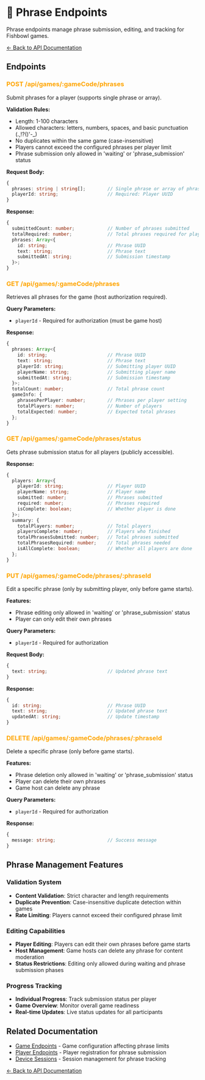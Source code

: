 # 📝 Phrase Endpoints

Phrase endpoints manage phrase submission, editing, and tracking for Fishbowl games.

[← Back to API Documentation](../README.md)

## Endpoints

### <span style="color: orange;">POST /api/games/:gameCode/phrases</span>
Submit phrases for a player (supports single phrase or array).

**Validation Rules:**
- Length: 1-100 characters
- Allowed characters: letters, numbers, spaces, and basic punctuation (.,!?()'-_)
- No duplicates within the same game (case-insensitive)
- Players cannot exceed the configured phrases per player limit
- Phrase submission only allowed in 'waiting' or 'phrase_submission' status

**Request Body:**
```typescript
{
  phrases: string | string[];        // Single phrase or array of phrases
  playerId: string;                  // Required: Player UUID
}
```

**Response:**
```typescript
{
  submittedCount: number;            // Number of phrases submitted
  totalRequired: number;             // Total phrases required for player
  phrases: Array<{
    id: string;                      // Phrase UUID
    text: string;                    // Phrase text
    submittedAt: string;             // Submission timestamp
  }>;
}
```

### <span style="color: orange;">GET /api/games/:gameCode/phrases</span>
Retrieves all phrases for the game (host authorization required).

**Query Parameters:**
- `playerId` - Required for authorization (must be game host)

**Response:**
```typescript
{
  phrases: Array<{
    id: string;                      // Phrase UUID
    text: string;                    // Phrase text
    playerId: string;                // Submitting player UUID
    playerName: string;              // Submitting player name
    submittedAt: string;             // Submission timestamp
  }>;
  totalCount: number;                // Total phrase count
  gameInfo: {
    phrasesPerPlayer: number;        // Phrases per player setting
    totalPlayers: number;            // Number of players
    totalExpected: number;           // Expected total phrases
  };
}
```

### <span style="color: orange;">GET /api/games/:gameCode/phrases/status</span>
Gets phrase submission status for all players (publicly accessible).

**Response:**
```typescript
{
  players: Array<{
    playerId: string;                // Player UUID
    playerName: string;              // Player name
    submitted: number;               // Phrases submitted
    required: number;                // Phrases required
    isComplete: boolean;             // Whether player is done
  }>;
  summary: {
    totalPlayers: number;            // Total players
    playersComplete: number;         // Players who finished
    totalPhrasesSubmitted: number;   // Total phrases submitted
    totalPhrasesRequired: number;    // Total phrases needed
    isAllComplete: boolean;          // Whether all players are done
  };
}
```

### <span style="color: orange;">PUT /api/games/:gameCode/phrases/:phraseId</span>
Edit a specific phrase (only by submitting player, only before game starts).

**Features:**
- Phrase editing only allowed in 'waiting' or 'phrase_submission' status
- Player can only edit their own phrases

**Query Parameters:**
- `playerId` - Required for authorization

**Request Body:**
```typescript
{
  text: string;                      // Updated phrase text
}
```

**Response:**
```typescript
{
  id: string;                        // Phrase UUID
  text: string;                      // Updated phrase text
  updatedAt: string;                 // Update timestamp
}
```

### <span style="color: orange;">DELETE /api/games/:gameCode/phrases/:phraseId</span>
Delete a specific phrase (only before game starts).

**Features:**
- Phrase deletion only allowed in 'waiting' or 'phrase_submission' status
- Player can delete their own phrases
- Game host can delete any phrase

**Query Parameters:**
- `playerId` - Required for authorization

**Response:**
```typescript
{
  message: string;                   // Success message
}
```

## Phrase Management Features

### Validation System
- **Content Validation**: Strict character and length requirements
- **Duplicate Prevention**: Case-insensitive duplicate detection within games
- **Rate Limiting**: Players cannot exceed their configured phrase limit

### Editing Capabilities
- **Player Editing**: Players can edit their own phrases before game starts
- **Host Management**: Game hosts can delete any phrase for content moderation
- **Status Restrictions**: Editing only allowed during waiting and phrase submission phases

### Progress Tracking
- **Individual Progress**: Track submission status per player
- **Game Overview**: Monitor overall game readiness
- **Real-time Updates**: Live status updates for all participants

## Related Documentation

- [Game Endpoints](./game-endpoints.md) - Game configuration affecting phrase limits
- [Player Endpoints](./player-endpoints.md) - Player registration for phrase submission
- [Device Sessions](./device-session-endpoints.md) - Session management for phrase tracking

[← Back to API Documentation](../README.md)
